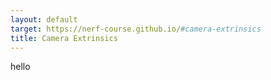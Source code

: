 ```yaml
---
layout: default
target: https://nerf-course.github.io/#camera-extrinsics
title: Camera Extrinsics
---
```

hello

